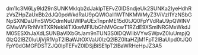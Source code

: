 dm1lc3M6Ly9ld29nSUNKMklqb2dJaklpTEFvZ0lDSndjeUk2SUNKa2IyeHdhRzVsZHpZaUxBb2dJQ0poWkdRaU9pQWlOall1WTNKMWMyZ3ViVzl1YzNSbGNpSXNDaUFnSW5CdmNuUWlPaUExTnpnME15d0tJQ0FpYVdRaU9pQWlNVGMwWVRrNVltTXRNekl4TXkwMFlUbGhMVGcwT1RZdE9XSmlNRGMxWkdJM05ESXhJaXdLSUNBaVlXbGtJam9nTUN3S0lDQWlibVYwSWpvZ0luUmpjQ0lzQ2lBZ0luUjVjR1VpT2lBaWJtOXVaU0lzQ2lBZ0ltaHZjM1FpT2lBaUlpd0tJQ0FpY0dGMGFDSTZJQ0lpTEFvZ0lDSjBiSE1pT2lBaWRHeHpJZ3A5
